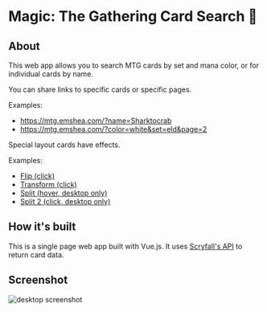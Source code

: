 # Magic: The Gathering Card Search 🧙

## About

This web app allows you to search MTG cards by set and mana color, or for individual cards by name.

You can share links to specific cards or specific pages.

Examples:
- https://mtg.emshea.com/?name=Sharktocrab
- https://mtg.emshea.com/?color=white&set=eld&page=2

Special layout cards have effects.

Examples:
- [Flip (click)](https://mtg.emshea.com/?name=Budoka%20Gardener%20%2F%2F%20Dokai,%20Weaver%20of%20Life)
- [Transform (click)](https://mtg.emshea.com/?name=Azor%27s%20Gateway%20%2F%2F%20Sanctum%20of%20the%20Sun)
- [Split (hover, desktop only)](https://mtg.emshea.com/?name=Alive%20%2F%2F%20Well)
- [Split 2 (click, desktop only)](https://mtg.emshea.com/?name=Appeal%20%2F%2F%20Authority)

## How it's built

This is a single page web app built with Vue.js. It uses [Scryfall's API](https://scryfall.com/docs/api) to return card data.

## Screenshot

![desktop screenshot](https://misc-static-es.s3.amazonaws.com/fullscreen.PNG)
